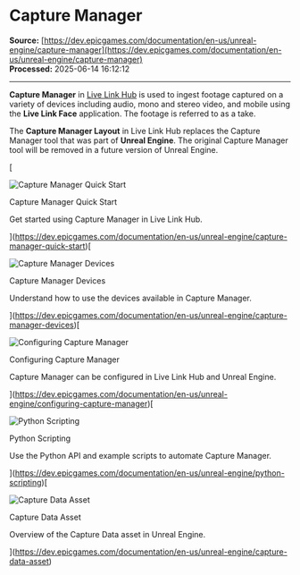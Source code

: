 # Capture Manager

**Source:** [https://dev.epicgames.com/documentation/en-us/unreal-engine/capture-manager](https://dev.epicgames.com/documentation/en-us/unreal-engine/capture-manager)  
**Processed:** 2025-06-14 16:12:12

---

**Capture Manager** in [Live Link Hub](https://dev.epicgames.com/documentation/en-us/unreal-engine/live-link-hub-in-unreal-engine) is used to ingest footage captured on a variety of devices including audio, mono and stereo video, and mobile using the **Live Link Face** application. The footage is referred to as a take.

The **Capture Manager Layout** in Live Link Hub replaces the Capture Manager tool that was part of **Unreal Engine**. The original Capture Manager tool will be removed in a future version of Unreal Engine.

[

![Capture Manager Quick Start](images/static/document_list/empty_thumbnail.svg)

Capture Manager Quick Start

Get started using Capture Manager in Live Link Hub.





](https://dev.epicgames.com/documentation/en-us/unreal-engine/capture-manager-quick-start)[

![Capture Manager Devices](images/static/document_list/empty_thumbnail.svg)

Capture Manager Devices

Understand how to use the devices available in Capture Manager.





](https://dev.epicgames.com/documentation/en-us/unreal-engine/capture-manager-devices)[

![Configuring Capture Manager](images/static/document_list/empty_thumbnail.svg)

Configuring Capture Manager

Capture Manager can be configured in Live Link Hub and Unreal Engine.





](https://dev.epicgames.com/documentation/en-us/unreal-engine/configuring-capture-manager)[

![Python Scripting](images/static/document_list/empty_thumbnail.svg)

Python Scripting

Use the Python API and example scripts to automate Capture Manager.





](https://dev.epicgames.com/documentation/en-us/unreal-engine/python-scripting)[

![Capture Data Asset](images/static/document_list/empty_thumbnail.svg)

Capture Data Asset

Overview of the Capture Data asset in Unreal Engine.





](https://dev.epicgames.com/documentation/en-us/unreal-engine/capture-data-asset)